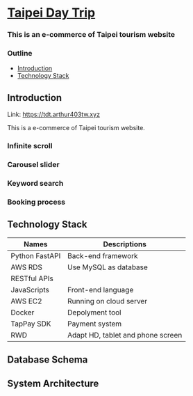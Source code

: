 # [Taipei Day Trip](https://tdt.arthur403tw.xyz/)

### This is an e-commerce of Taipei tourism website 

### Outline

- [Introduction](#introduction)
- [Technology Stack](#technology)

## Introduction

Link: https://tdt.arthur403tw.xyz

This is a e-commerce of Taipei tourism website.

### Infinite scroll

### Carousel slider

### Keyword search

### Booking process

## Technology Stack

| Names           | Descriptions                      |
| --------------- | --------------------------------- |
| Python FastAPI  | Back-end framework                |
| AWS RDS         | Use MySQL as database             |
| RESTful APIs    |                                   |
| JavaScripts     | Front-end language                |
| AWS EC2         | Running on cloud server           |
| Docker          | Depolyment tool                   |
| TapPay SDK      | Payment system                    |
| RWD             | Adapt HD, tablet and phone screen |

## Database Schema

## System Architecture
